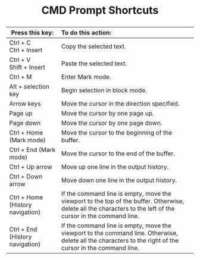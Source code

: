 # <p style="text-align: center">CMD Prompt Shortcuts</p>

| Press this key:                  | To do this action:                                                                                                                                            |
| -------------------------------- | :-------------------------------------------------------------------------------------------------------------------------------------------------------------|
| Ctrl + C  <br>Ctrl + Insert      | Copy the selected text.                                                                                                                                       |
| Ctrl + V  <br>Shift + Insert     | Paste the selected text.                                                                                                                                      |
| Ctrl + M                         | Enter Mark mode.                                                                                                                                              |
| Alt + selection key              | Begin selection in block mode.                                                                                                                                |
| Arrow keys                       | Move the cursor in the direction specified.                                                                                                                   |
| Page up                          | Move the cursor by one page up.                                                                                                                               |
| Page down                        | Move the cursor by one page down.                                                                                                                             |
| Ctrl + Home (Mark mode)          | Move the cursor to the beginning of the buffer.                                                                                                               |
| Ctrl + End (Mark mode)           | Move the cursor to the end of the buffer.                                                                                                                     |
| Ctrl + Up arrow                  | Move up one line in the output history.                                                                                                                       |
| Ctrl + Down arrow                | Move down one line in the output history.                                                                                                                     |
| Ctrl + Home (History navigation) | If the command line is empty, move the viewport to the top of the buffer. Otherwise, delete all the characters to the left of the cursor in the command line. |
| Ctrl + End (History navigation)  | If the command line is empty, move the viewport to the command line. Otherwise, delete all the characters to the right of the cursor in the command line.     |
